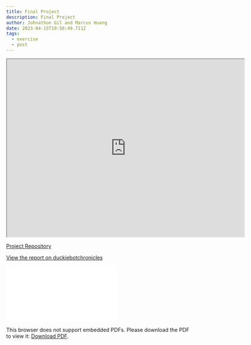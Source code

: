 ```yaml
---
title: Final Project
description: Final Project
author: Johnathon Gil and Marcus Huang
date: 2023-04-15T19:50:49.711Z
tags:
  - exercise
  - post
---
```

<iframe src="https://drive.google.com/file/d/1ERmPL-ReiOaXmYZEyV95nTEubx01ExnM/preview" width="640" height="480" allow="autoplay"></iframe>

[Project Repository](https://github.com/marcus65001/c412_final)

<a href="https://sites.google.com/ualberta.ca/duckiebotchronicles/the-chapters/final-chapter-project">View the report on duckiebotchronicles</a>

<object data="/static/file/final.pdf" type="application/pdf" width="750px" height="750px">
    <embed src="/static/file/final.pdf" type="application/pdf">
      <p>This browser does not support embedded PDFs. Please download the PDF to view it: 
      <a href="/static/file/final.pdf">Download PDF</a>.</p>
    </embed>
</object>
